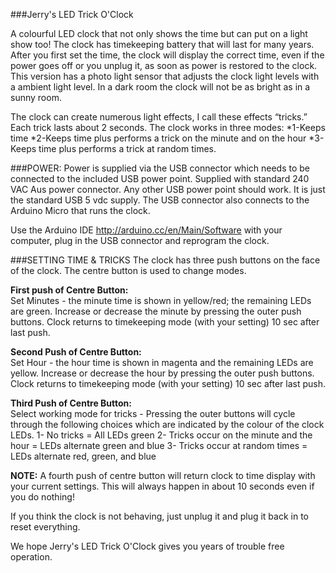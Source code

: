 ##﻿#Jerry's LED Trick O'Clock

A colourful LED clock that not only shows the time but can put on a light show too! The clock has timekeeping battery that will last for many years. After you first set the time, the clock will display the correct time, even if the power goes off or you unplug it, as soon as power is restored to the clock.  This version has a photo light sensor that adjusts the clock light levels with a ambient light level. In a dark room the clock will not be as bright as in a sunny room.

The clock can create numerous light effects,  I call these effects “tricks.” Each trick lasts about 2 seconds.  The clock works in three modes: 
*1-Keeps time 
*2-Keeps time plus performs a trick on the minute and on the hour 
*3-Keeps time plus performs a trick at random times.

###POWER:
Power is supplied via the USB connector which needs to be connected to the included USB power point.  Supplied with standard 240 VAC Aus power connector. Any other USB power point should work. It is just the standard USB 5 vdc supply. The USB connector also connects to the Arduino Micro that runs the clock. 

Use the Arduino IDE  http://arduino.cc/en/Main/Software with your computer, plug in the USB connector and reprogram the clock. 

###SETTING TIME & TRICKS
The clock has three push buttons on the face of the clock.  The centre button is used to change modes. 
 
**First push of Centre Button:**  
Set Minutes - the minute time is shown in yellow/red; the remaining LEDs are green. Increase or decrease the minute by pressing the outer push buttons. Clock returns to timekeeping mode (with your setting) 10 sec after last push. 

**Second Push of Centre Button:**  
Set Hour - the hour time is shown in magenta and the remaining LEDs are yellow. Increase or decrease the hour by pressing the outer push buttons. Clock returns to timekeeping mode (with your setting) 10 sec after last push.

**Third Push of Centre Button:**  
Select working mode for tricks - Pressing the outer buttons will cycle through the following choices which are indicated by the colour of the clock LEDs.
1- No tricks = All LEDs green
2- Tricks occur on the minute and the hour =  LEDs alternate green and blue
3- Tricks occur at random times = LEDs alternate red, green, and blue

**NOTE:** A fourth push of centre button will return clock to time display with your current settings. This will always happen in about 10 seconds even if you do nothing!

If you think the clock is not behaving, just unplug it and plug it back in to reset everything.

We hope Jerry's LED Trick O'Clock gives you years of trouble free operation.


